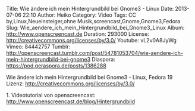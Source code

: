Title: Wie ändere ich mein Hintergrundbild bei Gnome3 - Linux
Date: 2013-07-06 22:10
Author: Heiko
Category: Video
Tags: CC by,Linux,Neueinsteiger,ohne Musik,screencast,Gnome,Gnome3,Fedora
Slug: Wie_aendere_ich_mein_Hintergrundbild_bei_Gnome3_Linux
Album: http://www.openscreencast.de
Duration: 293000
License: http://creativecommons.org/licenses/by/3.0/
Youtube: vL2v0A8JyWg
Vimeo: 84442757
Tumblr: http://openscreencast.tumblr.com/post/54781053704/wie-aendere-ich-mein-hintergrundbild-bei-gnome3
Diaspora: https://pod.geraspora.de/posts/1386288

Wie ändere ich mein Hintergrundbild bei Gnome3 - Linux, Fedora 19  
Lizenz: <http://creativecommons.org/licenses/by/3.0/>  
  
1\. Videotutorial von openscreencast:
<http://www.openscreencast.de/blog/Hintergrundbild>

